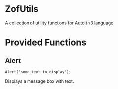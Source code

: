 # ZofUtils
A collection of utility functions for AutoIt v3 language


# Provided Functions
## Alert

    Alert('some text to display');

Displays a message box with text.

